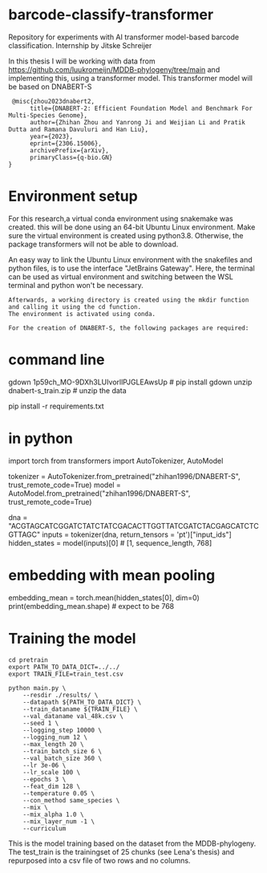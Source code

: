 # barcode-classify-transformer
Repository for experiments with AI transformer model-based barcode classification.
Internship by Jitske Schreijer

In this thesis I will be working with data from https://github.com/luukromeijn/MDDB-phylogeny/tree/main 
and implementing this, using a transformer model. This transformer model will be based on DNABERT-S
```
 @misc{zhou2023dnabert2,
      title={DNABERT-2: Efficient Foundation Model and Benchmark For Multi-Species Genome}, 
      author={Zhihan Zhou and Yanrong Ji and Weijian Li and Pratik Dutta and Ramana Davuluri and Han Liu},
      year={2023},
      eprint={2306.15006},
      archivePrefix={arXiv},
      primaryClass={q-bio.GN}
}
```
# Environment setup
For this research,a virtual conda environment using snakemake was created. this will be done using an 64-bit Ubuntu Linux environment. 
Make sure the virtual environment is created using python3.8. Otherwise, the package transformers will not be able to download. 

An easy way to link the Ubuntu Linux environment with the snakefiles and python files, is to use the interface "JetBrains Gateway". 
Here, the terminal can be used as virtual environment and switching between the WSL terminal and python won't be necessary. 

```
Afterwards, a working directory is created using the mkdir function and calling it using the cd function. 
The environment is activated using conda. 

For the creation of DNABERT-S, the following packages are required: 
```
# command line
gdown 1p59ch_MO-9DXh3LUIvorllPJGLEAwsUp # pip install gdown
unzip dnabert-s_train.zip  # unzip the data 
 
pip install -r requirements.txt

# in python
import torch
from transformers import AutoTokenizer, AutoModel

tokenizer = AutoTokenizer.from_pretrained("zhihan1996/DNABERT-S", trust_remote_code=True)
model = AutoModel.from_pretrained("zhihan1996/DNABERT-S", trust_remote_code=True)

dna = "ACGTAGCATCGGATCTATCTATCGACACTTGGTTATCGATCTACGAGCATCTCGTTAGC"
inputs = tokenizer(dna, return_tensors = 'pt')["input_ids"]
hidden_states = model(inputs)[0] # [1, sequence_length, 768]

# embedding with mean pooling
embedding_mean = torch.mean(hidden_states[0], dim=0)
print(embedding_mean.shape) # expect to be 768


# Training the model 
```
cd pretrain 
export PATH_TO_DATA_DICT=../../
export TRAIN_FILE=train_test.csv 

python main.py \
    --resdir ./results/ \
    --datapath ${PATH_TO_DATA_DICT} \
    --train_dataname ${TRAIN_FILE} \
    --val_dataname val_48k.csv \
    --seed 1 \
    --logging_step 10000 \
    --logging_num 12 \
    --max_length 20 \
    --train_batch_size 6 \
    --val_batch_size 360 \
    --lr 3e-06 \
    --lr_scale 100 \
    --epochs 3 \
    --feat_dim 128 \
    --temperature 0.05 \
    --con_method same_species \
    --mix \
    --mix_alpha 1.0 \
    --mix_layer_num -1 \
    --curriculum 

``` 
This is the model training based on the dataset from the MDDB-phylogeny. 
The test_train is the trainingset of 25 chunks (see Lena's thesis) and repurposed into a csv file of two rows and no columns.